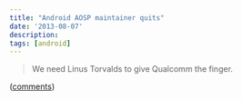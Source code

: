 ```yaml
---
title: "Android AOSP maintainer quits"
date: '2013-08-07'
description:
tags: [android]
---
```


> We need Linus Torvalds to give Qualcomm the finger.

([comments](https://news.ycombinator.com/item?id=6174514))
